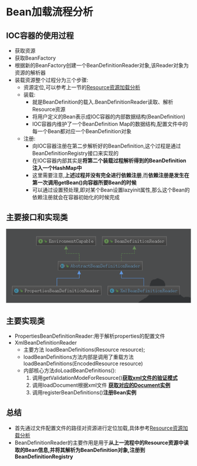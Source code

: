 # Bean加载流程分析
## IOC容器的使用过程
* 获取资源
* 获取BeanFactory
* 根据新的BeanFactory创建一个BeanDefinitionReader对象,该Reader对象为资源的解析器
* 装载资源整个过程分为三个步骤:
    * 资源定位,可以参考上一节的[Resource资源加载分析](../Resource资源加载/Resource_Learning.md)
    * 装载:
        * 就是BeanDefinition的载入.BeanDefinitionReader读取、解析Resource资源
        * 将用户定义的Bean表示成IOC容器的内部数据结构(BeanDefinition)
        * IOC容器内维护了一个BeanDefinition Map的数据结构,配置文件中的每一个Bean都对应一个BeanDefinition对象
    * 注册:
        * 向IOC容器注册在第二步解析好的BeanDefinition,这个过程是通过BeanDefinitionRegistry接口来实现的
        * 在IOC容器内部其实是**将第二个装载过程解析得到的BeanDefinition注入一个HashMap中**
        * 这里需要注意,**上述过程并没有完全进行依赖注册**,而**依赖注册是发生在第一次调用getBean()向容器所要Bean的时候**
        * 可以通过设置预处理,即对某个Bean设置lazyinit属性,那么这个Bean的依赖注册就会在容器初始化的时候完成
## 主要接口和实现类
![BeanDefinitionReader结构](BeanDefinitionReader.png)
## 主要实现类
* PropertiesBeanDefinitionReader:用于解析properties的配置文件
* XmlBeanDefinitionReader
    * 主要方法 loadBeanDefinitions(Resource resource);
    * loadBeanDefinitions方法内部是调用了重载方法loadBeanDefinitions(EncodedResource resource)
    * 内部核心方法doLoadBeanDefinitions():
        1. 调用getValidationModeForResource()**[获取xml文件的验证模式](../获取验证模式/获取验证模式.md)**
        2. 调用loadDocument根据xml文件 **[获取对应的Document实例](../注册BeanDefinition/注册BeanDefinition.md)**
        3. 调用registerBeanDefinitions()**注册Bean实例**
## 总结
* 首先通过文件配置文件的路径对资源进行定位加载,具体参考[Resource资源加载分析](../Resource资源加载/Resource_Learning.md)
* BeanDefinitionReader的主要作用是用于**从上一流程中的Resource资源中读取的Bean信息,并将其解析为BeanDefinition对象,注册到BeanDefinitionRegistry**
